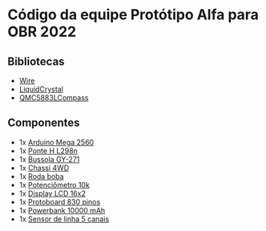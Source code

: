 # Código da equipe Protótipo Alfa para OBR 2022

## Bibliotecas

- [Wire](https://www.arduino.cc/en/Reference/Wire)
- [LiquidCrystal](https://www.arduino.cc/en/Reference/LiquidCrystal)
- [QMC5883LCompass](https://github.com/mprograms/QMC5883LCompass)

## Componentes

- 1x [Arduino Mega 2560](https://www.vidadesilicio.com.br/produto/arduino-mega-2560/)
- 1x [Ponte H L298n](https://www.vidadesilicio.com.br/produto/driver-motor-ponte-h-l298n/)
- 1x [Bussola GY-271](https://www.vidadesilicio.com.br/produto/bussola-gy-271-hmc5883l/)
- 1x [Chassi 4WD](https://www.vidadesilicio.com.br/produto/chassi-robo-movel-4wd/)
- 1x [Roda boba](https://www.vidadesilicio.com.br/produto/roda-boba-25x31mm-rodizio-giratorio/)
- 1x [Potenciômetro 10k](https://www.vidadesilicio.com.br/produto/potenciometro-linear-10k/)
- 1x [Display LCD 16x2](https://www.vidadesilicio.com.br/produto/display-lcd-1602-azul/)
- 1x [Protoboard 830 pinos](https://www.vidadesilicio.com.br/produto/protoboard-830/)
- 1x [Powerbank 10000 mAh](https://www.amazon.com.br/Carregador-Pineng-Original-PN-951-10000mAh/dp/B076H6WSWQ/)
- 1x [Sensor de linha 5 canais](https://www.vidadesilicio.com.br/produto/modulo-sensor-ir-5-canais-para-robo-seguidor-de-linha/)
